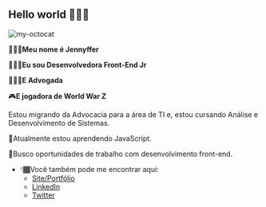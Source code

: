 ## Hello world 🙆🏾‍♀️

![my-octocat](https://i.imgur.com/kg8pzGS.png)

🙅🏾‍♀️**Meu nome é Jennyffer** 

👩🏾‍💻**Eu sou Desenvolvedora Front-End Jr**

👩🏾‍⚖️**E Advogada**

🎮**E jogadora de World War Z**

Estou migrando da Advocacia para a área de TI e, estou cursando Análise e Desenvolvimento de Sistemas.

🌱Atualmente estou aprendendo JavaScript.

👯Busco oportunidades de trabalho com desenvolvimento front-end.

 - 👇🏾Você também pode me encontrar aqui:
	 - [Site/Portfólio](jennyffermorais.github.io)
	 - [LinkedIn](https://www.linkedin.com/in/jennyfferndemorais/)
	 - [Twitter](https://twitter.com/Jennyffernm)
